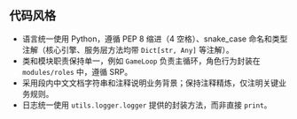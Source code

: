 ## 代码风格
- 语言统一使用 Python，遵循 PEP 8 缩进（4 空格）、snake_case 命名和类型注解（核心引擎、服务层方法均带 `Dict[str, Any]` 等注解）。
- 类和模块职责保持单一，例如 `GameLoop` 负责主循环，角色行为封装在 `modules/roles` 中，遵循 SRP。
- 采用段内中文文档字符串和注释说明业务背景；保持注释精炼，仅注明关键业务规则。
- 日志统一使用 `utils.logger.logger` 提供的封装方法，而非直接 `print`。